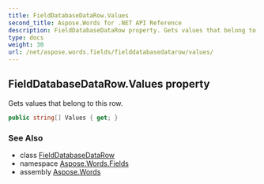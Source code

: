 ```yaml
---
title: FieldDatabaseDataRow.Values
second_title: Aspose.Words for .NET API Reference
description: FieldDatabaseDataRow property. Gets values that belong to this row in C#.
type: docs
weight: 30
url: /net/aspose.words.fields/fielddatabasedatarow/values/
---
```

## FieldDatabaseDataRow.Values property

Gets values that belong to this row.

```csharp
public string[] Values { get; }
```

### See Also

* class [FieldDatabaseDataRow](../)
* namespace [Aspose.Words.Fields](../../fielddatabasedatarow/)
* assembly [Aspose.Words](../../../)
